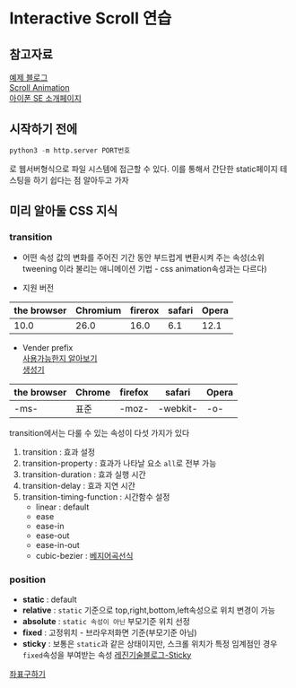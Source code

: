 # Interactive Scroll 연습

## 참고자료 

[예제 블로그](https://blueshw.github.io/2019/10/13/show-items-on-scroll/)  
[Scroll Animation](https://cssanimation.rocks/scroll-animations/)  
[아이폰 SE 소개페이지](https://www.apple.com/kr/iphone-se/)

## 시작하기 전에

```python
python3 -m http.server PORT번호
```
로 웹서버형식으로 파일 시스템에 접근할 수 있다.
이를 통해서 간단한 static페이지 테스팅을 하기 쉽다는 점 알아두고 가자

## 미리 알아둘 CSS 지식

### transition
   * 어떤 속성 값의 변화를 주어진 기간 동안 부드럽게 변환시켜 주는 속성(소위 tweening 이라 불리는 애니메이션 기법 - css animation속성과는 다르다)

 * 지원 버전

|the browser|Chromium|firerox|safari|Opera|
|---|---|---|---|---|
|10.0|26.0|16.0|6.1|12.1

 * Vender prefix  
 [사용가능한지 알아보기](https://caniuse.com/)  
 [생성기](http://css3generator.com/)

|the browser|Chrome | firefox|safari|Opera|
|---|---|---|---|---|
|-ms-| 표준 | -moz- | -webkit- | -o- |


transition에서는 다룰 수 있는 속성이 다섯 가지가 있다

 1. transition : 효과 설정
 2. transition-property : 효과가 나타날 요소 `all`로 전부 가능
 3. transition-duration : 효과 실행 시간
 4. transition-delay : 효과 지연 시간
 5. transition-timing-function : 시간함수 설정
    * linear : default
    * ease
    * ease-in
    * ease-out
    * ease-in-out
    * cubic-bezier : [베지어곡선식](https://matthewlein.com/tools/ceaser)


### position

 * **static** : default
 * **relative** : `static` 기준으로 top,right,bottom,left속성으로 위치 변경이 가능
 * **absolute** : `static 속성이 아닌` 부모기준 위치 선정
 * **fixed** : 고정위치 - 브라우저화면 기준(부모기준 아님)
 * **sticky** : 보통은 `static`과 같은 상태이지만, 스크롤 위치가 특정 임계점인 경우 `fixed`속성을 부여받는 속성
 [레진기술블로그-Sticky](https://tech.lezhin.com/2019/03/20/css-sticky)


 [좌표구하기](https://mommoo.tistory.com/85)